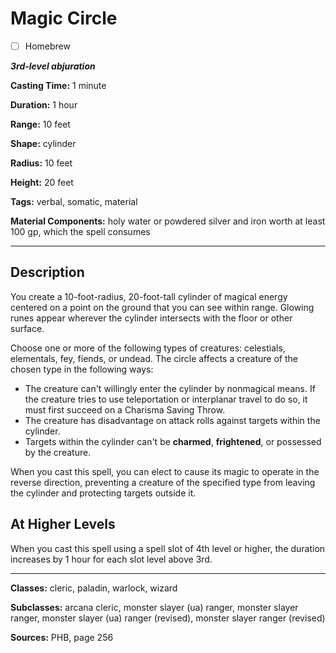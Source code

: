 # Magic Circle

- [ ] Homebrew

***3rd-level abjuration***

**Casting Time:** 1 minute

**Duration:** 1 hour

**Range:** 10 feet

**Shape:** cylinder

**Radius:** 10 feet

**Height:** 20 feet

**Tags:** verbal, somatic, material

**Material Components:** holy water or powdered silver and iron worth at least 100 gp, which the spell consumes

---

## Description
You create a 10-foot-radius, 20-foot-tall cylinder of magical energy centered on a point on the ground that you can see within range.
Glowing runes appear wherever the cylinder intersects with the floor or other surface.

Choose one or more of the following types of creatures: celestials, elementals, fey, fiends, or undead.
The circle affects a creature of the chosen type in the following ways:
- The creature can't willingly enter the cylinder by nonmagical means.
	If the creature tries to use teleportation or interplanar travel to do so, it must first succeed on a Charisma Saving Throw.
- The creature has disadvantage on attack rolls against targets within the cylinder.
- Targets within the cylinder can't be **charmed**, **frightened**, or possessed by the creature.

When you cast this spell, you can elect to cause its magic to operate in the reverse direction, preventing a creature of the specified type from leaving the cylinder and protecting targets outside it.

## At Higher Levels
When you cast this spell using a spell slot of 4th level or higher, the duration increases by 1 hour for each slot level above 3rd.

---

**Classes:** cleric, paladin, warlock, wizard

**Subclasses:** arcana cleric, monster slayer (ua) ranger, monster slayer ranger, monster slayer (ua) ranger (revised), monster slayer ranger (revised)

**Sources:** PHB, page 256

